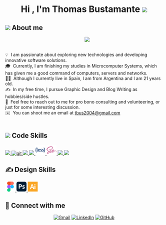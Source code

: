 <h1 align="center"><b>Hi , I'm Thomas Bustamante </b><img src="https://media.giphy.com/media/hvRJCLFzcasrR4ia7z/giphy.gif" width="35"></h1>

## <picture><img src = "https://github.com/7oSkaaa/7oSkaaa/blob/main/Images/about_me.gif?raw=true" width = 50px></picture> About me

<picture> <img align="right" src="https://github.com/7oSkaaa/7oSkaaa/blob/main/Images/Right_Side.gif?raw=true" width = 250px></picture>

<br><br>

💡 &nbsp;I am passionate about exploring new technologies and developing innovative software solutions.\
🎓 &nbsp;Currently, I am finishing my studies in Microcomputer Systems, which has given me a good command of computers, servers and networks.\
👦🏽 &nbsp;Although I currently live in Spain, I am from Argentina and I am 21 years old.\
✍️ &nbsp;In my free time, I pursue Graphic Design and Blog Writing as hobbies/side hustles.\
💬 &nbsp;Feel free to reach out to me for pro bono consulting and volunteering, or just for some interesting discussion.\
✉️ &nbsp;You can shoot me an email at tbus2004@gmail.com\
<br>

<h2><img src = "https://media2.giphy.com/media/QssGEmpkyEOhBCb7e1/giphy.gif?cid=ecf05e47a0n3gi1bfqntqmob8g9aid1oyj2wr3ds3mg700bl&rid=giphy.gif" width = 32px> Code Skills </h2>
<a href= https://github.com/Aditya664?tab=repositories&q=&type=&language=python&sort= > <img width ='32px' src ='https://raw.githubusercontent.com/rahulbanerjee26/githubAboutMeGenerator/main/icons/python.svg'> </a>
<a href="https://git-scm.com/" target="_blank"> <img src="https://www.vectorlogo.zone/logos/git-scm/git-scm-icon.svg" alt="git" width="32" height="32"/> </a>
<a href= https://github.com/Aditya664?tab=repositories&q=&type=&language=reactjs&sort= > <img width ='32px' src ='https://raw.githubusercontent.com/rahulbanerjee26/githubAboutMeGenerator/main/icons/reactjs.svg'> </a>
<a href= https://github.com/Aditya664?tab=repositories&q=&type=&language=javascript&sort= > <img width ='32px' src ='https://raw.githubusercontent.com/rahulbanerjee26/githubAboutMeGenerator/main/icons/javascript.svg'> </a>
<a href="https://lesscss.org/" target="_blank"><img width="32px" src="https://raw.githubusercontent.com/devicons/devicon/master/icons/less/less-plain-wordmark.svg" alt="Less"> </a>
<a href="https://sass-lang.com/" target="_blank"><img width="32px" src="https://raw.githubusercontent.com/devicons/devicon/master/icons/sass/sass-original.svg" alt="Sass"> </a>
<a href= https://github.com/Aditya664?tab=repositories&q=&type=&language=css&sort= > <img width ='32px' src ='https://raw.githubusercontent.com/rahulbanerjee26/githubAboutMeGenerator/main/icons/css.svg'> </a>
<a href= https://github.com/Aditya664?tab=repositories&q=&type=&language=html&sort= > <img width ='32px' src ='https://raw.githubusercontent.com/rahulbanerjee26/githubAboutMeGenerator/main/icons/html.svg'> </a>

<h2>✍ Design Skills </h2>
<a href="https://www.figma.com/" target="_blank"><img width="32px" src="https://raw.githubusercontent.com/devicons/devicon/master/icons/figma/figma-original.svg" alt="Figma"> </a>
<a href="https://www.adobe.com/products/photoshop.html" target="_blank"><img width="32px" src="https://raw.githubusercontent.com/devicons/devicon/master/icons/photoshop/photoshop-plain.svg" alt="Photoshop"> </a>
<a href="https://www.adobe.com/products/illustrator.html" target="_blank"><img width="32px" src="https://raw.githubusercontent.com/devicons/devicon/master/icons/illustrator/illustrator-plain.svg" alt="Illustrator"> </a>


## 🤝 Connect with me
<p align="center">
	<a href="mailto:tbus2004@gmail.com"><img img src="https://img.shields.io/badge/gmail-%23EA4335.svg?style=plastic&logo=gmail&logoColor=white" alt="Gmail"/></a>
	<a href="https://www.linkedin.com/in/bouaskaoun/"><img src="https://img.shields.io/badge/linkedin-%230A66C2.svg?style=plastic&logo=linkedin&logoColor=white" alt="LinkedIn"/></a>
	<a href="https://github.com/Bthomaas"><img src="https://img.shields.io/badge/github-%23181717.svg?style=plastic&logo=github&logoColor=white" alt="GitHub"/></a>
</p>
